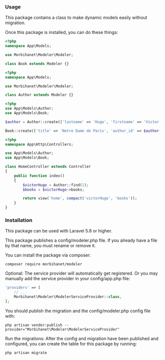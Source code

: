### Usage

This package contains a class to make dynamic models easily without migration.

Once this package is installed, you can do these things:

```php
<?php
namespace App\Models;

use Morbihanet\Modeler\Modeler;

class Book extends Modeler {}
```
```php
<?php
namespace App\Models;

use Morbihanet\Modeler\Modeler;

class Author extends Modeler {}
```
```php
<?php
use App\Models\Author;
use App\Models\Book;

$author = Author::create(['lastname' => 'Hugo', 'firstname' => 'Victor']);

Book::create(['title' => 'Notre Dame de Paris', 'author_id' => $author->id]);
```
```php
<?php
namespace App\Http\Controllers;

use App\Models\Author;
use App\Models\Book;

class HomeController extends Controller 
{
    public function index()
    {
        $victorHugo = Author::find(1);
        $books = $victorHugo->books;

        return view('home', compact('victorHugo', 'books'));
    }
}
```
### Installation

This package can be used with Laravel 5.8 or higher.

This package publishes a config/modeler.php file. If you already have a file by that name, you must rename or remove it.

You can install the package via composer:
```
composer require morbihanet/modeler
```

Optional: The service provider will automatically get registered. Or you may manually add the service provider in your config/app.php file:

```php
'providers' => [
    // ...
    Morbihanet\Modeler\ModelerServiceProvider::class,
];
```
You should publish the migration and the config/modeler.php config file with:
```
php artisan vendor:publish --provider="Morbihanet\Modeler\ModelerServiceProvider"
```

Run the migrations: After the config and migration have been published and configured, you can create the table for this package by running:
```
php artisan migrate
```

